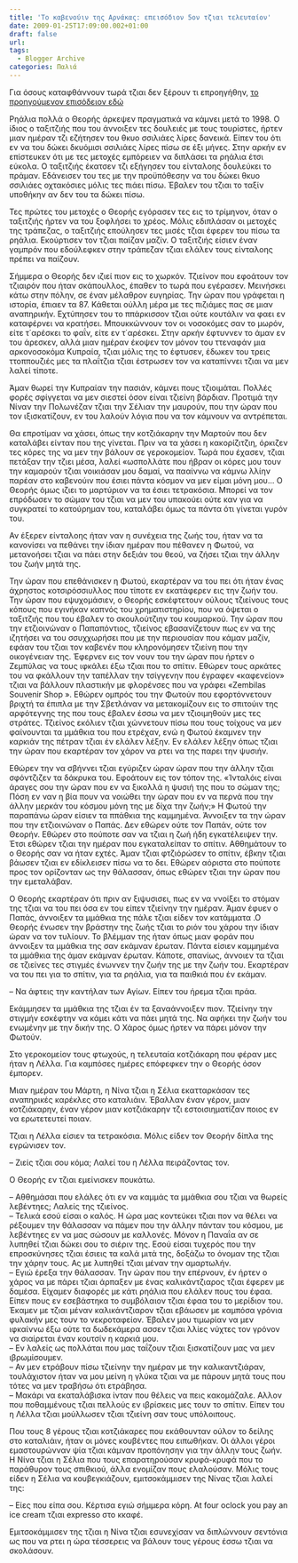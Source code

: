 ```yaml
---
title: 'Το καβενούιν της Αρνάκας: επεισόδιον 5ον τζιαι τελευταίον'
date: 2009-01-25T17:09:00.002+01:00
draft: false
url: 
tags:
  - Blogger Archive
categories: Παλιά
---
```


Για όσους καταφθάννουν τωρά τζιαι δεν ξέρουν τι επροηγήθην, [το προηγούμενον επισόδειον εδώ](http://acerasanthropophorum.blogspot.com/2009/01/4.html)  
  
Ρηάλια πολλά ο Θεορής άρκεψεν πραγματικά να κάμνει μετά το 1998. Ο ίδιος ο ταξιτζιής που του άννοιξεν τες δουλειές με τους τουρίστες, ήρτεν μιαν ημέραν τζι εζήτησεν του θκυο σσιλιάες λίρες δανεικά. Είπεν του ότι εν να του δώκει δκυόμισι σσιλιάες λίρες πίσω σε έξι μήνες. Στην αρκήν εν επίστευκεν ότι με τες μετοχές εμπόρειεν να διπλάσει τα ρηάλια έτσι εύκολα. Ο ταξιτζιής έκατσεν τζι εξήγησεν του είνταλοης δουλεύκει το πράμαν. Εδάνεισεν του τες με την προϋπόθεσην να του δώκει θκυο σσιλιάες οχτακόσιες μόλις τες πιάει πίσω. Έβαλεν του τζιαι το ταξίν υποθήκην αν δεν του τα δώκει πίσω.  
  
Τες πρώτες του μετοχές ο Θεορής εγόρασεν τες εις το τρίμηνον, όταν ο ταξιτζιής ήρτεν να του ξοφλήσει το χρέος. Μόλις εδιπλάσαν οι μετοχές της τράπεζας, ο ταξιτζιής επούλησεν τες μισές τζιαι έφερεν του πίσω τα ρηάλια. Εκούρτισεν τον τζιαι παίζαν μαζίν. Ο ταξιτζιής είσιεν έναν γαμπρόν που εδούλεφκεν στην τράπεζαν τζιαι ελάλεν τους είνταλοης πρέπει να παίζουν.  
  
Σήμμερα ο Θεορής δεν ιζιεί πιον εις το χωρκόν. Τζιείνον που εφοάτουν τον τζιαιρόν που ήταν σκάπουλλος, έπαθεν το τωρά που εγέρασεν. Μεινήσκει κάτω στην πόλην, σε έναν μέλαθρον ευγηρίας. Την ώραν που γράφεται η ιστορία, έπιαεν τα 87. Κάθεται ούλλη μέρα με τες πιζιάμες πας σε μιαν αναπηρικήν. Εχτύπησεν του το ππάρκισσον τζιαι ούτε κουτάλιν να φαει εν καταφέρνει να κρατήσει. Μπουκκώννουν τον οι νοσοκόμες σαν το μωρόν, είτε τ΄αρέσκει το φαΐν, είτε εν τ΄αρέσκει. Στην αρκήν έφτυννεν το άμαν εν του άρεσκεν, αλλά μιαν ημέραν έκοψεν τον μόνον του ττεναφάν μια αρκονοσοκόμα Κυπραία, τζιαι μόλις της το έφτυσεν, έδωκεν του τρεις ττοππουζιές μες τα πλαΐτζια τζιαι έστρωσεν τον να καταπίννει τζιαι να μεν λαλεί τίποτε.  
  
Άμαν θωρεί την Κυπραίαν την πασιάν, κάμνει πους τζιοιμάται. Πολλές φορές σφίγγεται να μεν σιεστεί όσον είναι τζιείνη βάρδιαν. Προτιμά την Νίναν την Πολωνέζαν τζιαι την Σέλιαν την μαυρούν, που την ώραν που τον ιξισκατίζουν, εν του λαλούν λόγια που να τον κάμνουν να αντρέπεται.  
  
Θα επροτίμαν να χάσει, όπως την κοτζιάκαρην την Μαρτούν που δεν καταλάβει είνταν που της γίνεται. Πριν να τα χάσει η κακορίζιτζιη, όρκιζεν τες κόρες της να μεν την βάλουν σε γεροκομείον. Τωρά που έχασεν, τζιαι πετάξαν την τζιει μέσα, λαλεί «ωσπολλάτε που ήβραν οι κόρες μου τουν την καμαρούν τζιαι νοικιάσαν μου δαμαί, να πααίννω να κάμνω λλίην παρέαν στο καβενούιν που έσιει πάντα κόσμον να μεν είμαι μόνη μου... Ο Θεορής όμως ιζιει το μαρτύριον να τα έσιει τετρακόσια. Μπορεί να τον επρόδωσεν το σώμαν του τζιαι να μεν του υπακούει ούτε καν για να συγκρατεί το κατούρημαν του, καταλάβει όμως τα πάντα ότι γίνεται γυρόν του.  
  
Αν έξερεν είνταλοης ήταν ναν η συνέχεια της ζωής του, ήταν να τα κανονίσει να πεθάνει την ίδιαν ημέραν που πέθανεν η Φωτού, να μετανοήσει τζιαι να πάει στην δεξιάν του θεού, να ζήσει τζιαι την άλλην του ζωήν μητά της.  
  
Την ώραν που επεθάνισκεν η Φωτού, εκαρτέραν να του πει ότι ήταν ένας άχρηστος κοτσιρόσσιυλλος που τίποτε εν εκατάφερεν εις την ζωήν του. Την ώραν που εψυχομάσιεν, ο Θεορής εσκέφτετουν ούλους τζιείνους τους κόπους που εγινήκαν καπνός του χρηματιστηρίου, που να όψεται ο ταξιτζιής που του έβαλεν το σκουλούτζιην του κουμαρκού. Την ώραν που την ετζιοινώναν ο Παπαπόντιος, τζιείνος εβασανίζετουν πως εν να της ιζητήσει να του σσυχχωρήσει που με την περιουσίαν που κάμαν μαζίν, εφάαν του τζιαι τον καβενέν που κληρονόμησεν τζιείνη που την οικογένειαν της. Έφερνεν εις τον νουν του την ώραν που ήρτεν ο Ζεμπύλας να τους ιφκάλει έξω τζιαι που το σπίτιν. Εθώρεν τους αρκάτες του να φκάλλουν την ταπέλλαν την τσίγγενην που έγραφεν «καφενείον» τζιαι να βάλλουν πλαστικήν με φλορένσες που να γράφει «Zembilas Souvenir Shop ». Εθώρεν ομπρός του την Φωτούν που εφορτόννετουν βριχτή τα έπιπλα με την Σβετλάναν να μετακομίζουν εις το σπιτούιν της αρφότεγνης της που τους έβαλεν έσσω να μεν τζιοιμηθούν μες τες στράτες. Τζιείνος εκόλιεν τζιαι χώννετουν πίσω που τους τοίχους να μεν φαίνουνται τα μμάθκια του που ετρέχαν, ενώ η Φωτού έκαμνεν την καρκιάν της πέτραν τζιαι έν ελάλεν λέξην. Εν ελάλεν λέξην όπως τζιαι την ώραν που εκαρτέραν τον χάρον να ρτει να της παρει την ψυσιήν.  
  
Εθώρεν την να σβήννει τζιαι εγύριζεν ώραν ώραν που την άλλην τζιαι σφόντζιζεν τα δάκρυκα του. Εφοάτουν εις τον τόπον της. «Ίνταλόις είναι άραγες σου την ώραν που εν να ξικολλά η ψυσιή της που το σώμαν της; Πόση εν ναν η βία πουν να νοιώθει την ώραν που εν να περνά που την άλλην μερκάν του κόσμου μόνη της με δίχα την ζωήν;» Η Φωτού την παραπάνω ώραν είσιεν τα ππάθκια της καμμημένα. Άννοιξεν τα την ώραν που την ετζιοινώναν ο Παπάς. Δεν εθώρεν ούτε τον Παπάν, ούτε τον Θεορήν. Εθώρεν στο πούποτε σαν να τζιαι η ζωή ήδη εγκατέλειψεν την. Έτσι εθώρεν τζιαι την ημέραν που εγκαταλείπαν το σπίτιν. Αθθημάτουν το ο Θεορής σαν να ήταν εχτές. Άμαν τζιαι φτζιόρώσεν το σπίτιν, έβκην τζιαι βάωσεν τζιαι εν εδίκλεισεν πίσω να το δει. Εθώρεν αόριστα στο πούποτε προς τον ορίζονταν ως την θάλασσαν, όπως εθώρεν τζιαι την ώραν που την εμεταλάβαν.  
  
Ο Θεορής εκαρτέραν ότι πριν αν ξιψυσισει, πως εν να ννοίξει το στόμαν της τζιαι να του πει όσα εν του είπεν τζιείνην την ημέραν. Άμαν έφυεν ο Παπάς, άννοιξεν τα μμάθκια της πάλε τζιαι είδεν τον κατάμματα .Ο Θεορής ένωσεν την βράστην της ζωής τζιαι το ριόν του χάρου την ίδιαν ώραν να τον τυλίουν. Το βλέμμαν της ήταν όπως μιαν φοράν που άννοιξεν τα μμάθκια της σαν εκάμναν έρωταν. Πάντα είσιεν καμμημένα τα μμάθκια της άμαν εκάμναν έρωταν. Κάποτε, σπανίως, άννοιεν τα τζιαι σε τζιείνες τες στιγμές ένωννεν την ζωήν της με την ζωήν του. Εκαρτέραν να του πει για το σπίτιν, για τα ρηάλια, για τα παιθκιά που έν εκάμαν.  
  
– Να άφτεις την καντήλαν των Αγίων. Είπεν του ήρεμα τζιαι πράα.  
  
Εκάμμησεν τα μμάθκια της τζιαι έν τα ξαναάννοιξεν πιον. Τζιείνην την στιγμήν εσκέφτην να κάμει κάτι να πάει μητά της. Να αφήκει την ζωήν του ενωμένην με την δικήν της. Ο Χάρος όμως ήρτεν να πάρει μόνον την Φωτούν.  
  
Στο γεροκομείον τους φτωχούς, η τελευταία κοτζιάκαρη που φέραν μες ήταν η Λέλλα. Για καμπόσες ημέρες επόφεφκεν την ο Θεορής όσον έμπορεν.  
  
Μιαν ημέραν του Μάρτη, η Νίνα τζιαι η Σέλια εκατταρκάσαν τες αναπηρικές καρέκλες στο καταλιάιν. Έβαλλαν έναν γέρον, μιαν κοτζιάκαρην, έναν γέρον μιαν κοτζιάκαρην τζι εστοισιηματίζαν ποιος εν να ερωτετευτεί ποιαν.  
  
Τζιαι η Λέλλα είσιεν τα τετρακόσια. Μόλις είδεν τον Θεορήν δίπλα της εγρώνισεν τον.  
  
– Ζιείς τζιαι σου κόμα; Λαλεί του η Λέλλα πειράζοντας τον.  
  
Ο Θεορής εν τζιαι εμείνισκεν πουκάτω.  
  
– Αθθημάσαι που ελάλες ότι εν να καμμάς τα μμάθκια σου τζιαι να θωρείς λεβέντηες; Λαλείς της τζιείνος.  
– Τελικά εσού είσαι ο καλός. Η ώρα μας κοντεύκει τζιαι πον να θέλει να ρέξουμεν την θάλασσαν να πάμεν που την άλλην πάνταν του κόσμου, με λεβέντηες εν να μας σώσουν με καλλονές. Μόνον η Παναΐα αν σε λυπηθεί τζιαι δώκει σου το σιέριν της. Εσού είσαι τυχερός που την επροσκύνησες τζιαι έσιεις τα καλά μιτά της, δοξάζω το όνομαν της τζιαι την χάρην τους. Ας με λυπηθεί τζιαι μέναν την αμαρτωλήν.  
– Εγιώ έρεξα την θάλασσαν. Την ώραν που την επέρνουν, έν ήρτεν ο χάρος να με πάρει τζιαι άρπαξεν με ένας καλικάντζιαρος τζιαι έφερεν με δαμέσα. Είχαμεν διαφορές με κάτι ρηάλια που ελάλεν πους του έφαα. Είπεν πους εν εσεβάστηκα το συμβόλαιον τζιαι έφαα του το μερίδιον του. Έκαμεν με τζιαι μέναν καλικάντζιαρον τζιαι εβάωσεν με καμπόσα γρόνια φυλακήν μες τουν το νεκροταφείον. Έβαλεν μου τιμωρίαν να μεν ιφκαίννω έξω ούτε τα δωδεκάμερα ασσεν τζιαι λλίες νύχτες τον γρόνον να σιαίρεται έναν κουτσίν η καρκιά μου.  
– Εν λαλείς ως πολλάται που μας ταΐζουν τζιαι ξισκατίζουν μας να μεν ιβρωμίσουμεν.  
– Αν μεν ετράβουν πίσω τζιείνην την ημέραν με την καλικαντζιάραν, τουλάχιστον ήταν να μου μείνη η γλύκα τζιαι να με πάρουν μητά τους που τότες να μεν τραβήσω ότι ετράβησα.  
– Μακάρι να εκαταλάβισκα ίνταν που θέλεις να πεις κακομάζαλε. Αλλον που ποθαμμένους τζιαι πελλούς εν ιβρίσκεις μες τουν το σπίτιν. Είπεν του η Λέλλα τζιαι μούλλωσεν τζιαι τζιείνη σαν τους υπόλοιπους.  
  
Που τους 8 γέρους τζιαι κοτζιάκαρες που εκάθουνταν ούλον το δείλης στο καταλιάιν, ήταν οι μόνες κουβέντες που ειπωθήκαν. Οι άλλοι γέροι εμαστουρώνναν ψία τζιαι κάμναν προπόνησην για την άλλην τους ζωήν. Η Νίνα τζιαι η Σέλια που τους επαρατηρούσαν κρυφά-κρυφά που το παράθυρον τους σπιθκιού, άλλα ενομίζαν πους ελαλούσαν. Μόλις τους είδεν η Σέλια να κουβεγκιάζουν, εμιτσοκάμμισεν της Νίνας τζιαι λαλεί της:  
  
– Είες που είπα σου. Κέρτισα εγιώ σήμμερα κόρη. At four oclock you pay an ice cream τζιαι expresso στο κκαφέ.  
  
Εμιτσοκάμμισεν της τζιαι η Νίνα τζιαι εσυνεχίσαν να διπλώννουν σεντόνια ως που να ρτει η ώρα τέσσερεις να βάλουν τους γέρους έσσω τζιαι να σκολάσουν.
